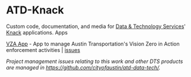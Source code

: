 # ATD-Knack

Custom code, documentation, and media for [Data & Technology Services](https://data.mobility.austin.gov/about/)' [Knack](https://www.knack.com/) applications.
Apps

   [VZA App](https://atd.knack.com/vza) - App to manage Austin Transportation's Vision Zero in Action enforcement activities | [issues](https://github.com/cityofaustin/atd-data-tech/labels/Product%3A%20VZA%20App)

_Project management issues relating to this work and other DTS products are managed in https://github.com/cityofaustin/atd-data-tech/._
